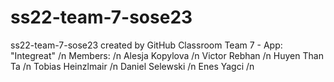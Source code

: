 # ss22-team-7-sose23
ss22-team-7-sose23 created by GitHub Classroom
Team 7 - App: "Integreat" /n
Members: /n
Alesja Kopylova /n
Victor Rebhan /n
Huyen Than Ta /n
Tobias Heinzlmair /n
Daniel Selewski /n
Enes Yagci /n
